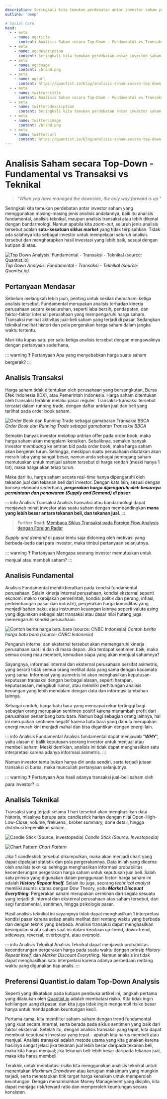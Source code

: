```yaml
---
description: Seringkali kita temukan perdebatan antar investor saham yang menggunakan masing-masing jenis analisis andalannya, baik itu analisis fundamental, analisis teknikal, maupun analisis transaksi atau lebih dikenal dengan bandarmologi. Namun apabila kita zoom-out, seluruh jenis analisis tersebut adalah satu-kesatuan siklus market yang tidak terpisahkan.
outline: 'deep'

# Social Card
head:
  - - meta
    - name: og:title
      content: Analisis Saham secara Top-Down - Fundamental vs Transaksi vs Teknikal | Quantist.io
  - - meta
    - name: og:description
      content: Seringkali kita temukan perdebatan antar investor saham yang menggunakan masing-masing jenis analisis andalannya, baik itu analisis fundamental, analisis teknikal, maupun analisis transaksi atau lebih dikenal dengan bandarmologi. Namun apabila kita zoom-out, seluruh jenis analisis tersebut adalah satu-kesatuan siklus market yang tidak terpisahkan.
  - - meta
    - name: og:image
      content: /brand.png
  - - meta
    - name: og:url
      content: https://quantist.io/blog/analisis-saham-secara-top-down-fundamental-vs-transaksi-vs-teknikal
  - - meta
    - name: twitter:title
      content: Analisis Saham secara Top-Down - Fundamental vs Transaksi vs Teknikal | Quantist.io
  - - meta
    - name: twitter:description
      content: Seringkali kita temukan perdebatan antar investor saham yang menggunakan masing-masing jenis analisis andalannya, baik itu analisis fundamental, analisis teknikal, maupun analisis transaksi atau lebih dikenal dengan bandarmologi. Namun apabila kita zoom-out, seluruh jenis analisis tersebut adalah satu-kesatuan siklus market yang tidak terpisahkan.
  - - meta
    - name: twitter:image
      content: /brand.png
  - - meta
    - name: twitter:url
      content: https://quantist.io/blog/analisis-saham-secara-top-down-fundamental-vs-transaksi-vs-teknikal
---
```


# Analisis Saham secara Top-Down - Fundamental vs Transaksi vs Teknikal

> “*When you have managed the downside, the only way forward is up.”*

Seringkali kita temukan perdebatan antar investor saham yang menggunakan masing-masing jenis analisis andalannya, baik itu analisis fundamental, analisis teknikal, maupun analisis transaksi atau lebih dikenal dengan bandarmologi. Namun apabila kita *zoom-out*, seluruh jenis analisis tersebut adalah **satu-kesatuan siklus market** yang tidak terpisahkan. Tidak ada salahnya kita sebagai investor untuk mempelajari seluruh analisis tersebut dan mengharapkan hasil investasi yang lebih baik, sesuai dengan kutipan di atas.

![Top Down Analysis: Fundamental - Transaksi - Teknikal (source: Quantist.io)](../assets/analisis-saham-secara-top-down-fundamental-vs-transaksi-vs-teknikal_alur-analisis.png)
*Top Down Analysis: Fundamental - Transaksi - Teknikal (source: Quantist.io)*

## Pertanyaan Mendasar

Sebelum melangkah lebih jauh, penting untuk sekilas memahami ketiga analisis tersebut. Fundamental merupakan analisis terhadap kinerja perusahaan secara keseluruhan, seperti laba bersih, pendapatan, dan faktor-faktor internal perusahaan yang mempengaruhi harga saham. Transaksi melihat aktivitas jual-beli saham yang terjadi di pasar. Sedangkan teknikal melihat histori dan pola pergerakan harga saham dalam jangka waktu tertentu.

Mari kita kupas satu per satu ketiga analisis tersebut dengan mengawalinya dengan pertanyaan sederhana,

::: warning ❓ Pertanyaan
Apa yang menyebabkan harga suatu saham bergerak?
:::

## Analisis Transaksi

Harga saham tidak ditentukan oleh perusahaan yang bersangkutan, Bursa Efek Indonesia (IDX), atau Pemerintah Indonesia. Harga saham ditentukan oleh transaksi terakhir melalui pasar reguler. Transaksi-transaksi tersebut tercatat dalam running trade, dengan daftar antrian jual dan beli yang terlihat pada order book saham.

![Order Book dan Running Trade sebagai gamabaran Transaksi BBCA](../assets/analisis-saham-secara-top-down-fundamental-vs-transaksi-vs-teknikal_transasksi-bbca.png)
*Order Book dan Running Trade sebagai gamabaran Transaksi BBCA*

Semakin banyak investor *melahap* antrian offer pada order book, maka harga saham akan mengalami kenaikan. Sebaliknya, semakin banyak investor *membuang* ke antrian bid pada order book, maka harga saham akan bergerak turun. Sehingga, meskipun suatu perusahaan dikatakan akan meraih laba yang sangat besar, namun anda sebagai pemegang saham memutuskan untuk menjual saham tersebut di harga rendah (meski hanya 1 lot), maka harga akan tetap turun.

Maka dari itu, harga saham secara real-time hanya dipengaruhi oleh tekanan jual dan tekanan beli dari investor. Dengan kata lain, sesuai dengan konsep ekonomi sederhana, ***pergerakan harga dipengaruhi oleh besarnya permintaan dan penawaran (Supply and Demand) di pasar***.

::: info Analisis Transaksi
Analisis transaksi atau bandarmologi dapat menjawab minat investor atas suatu saham dengan membandingkan **mana yang lebih besar antara tekanan beli, dan tekanan jual**.
:::

>Further Read: [Membaca Siklus Transaksi pada Foreign Flow Analysis dengan Foreign Radar](../dasar-foreign-flow-analysis/membaca-siklus-transaksi-pada-foreign-flow-analysis-dengan-foreign-radar.md)

*Supply and demand* di pasar tentu saja didorong oleh motivasi yang berbeda-beda dari para investor, maka timbul pertanyaan selanjutnya.

::: warning ❓ Pertanyaan
Mengapa seorang investor memutuskan untuk menjual atau membeli saham?
:::

## Analisis Fundamental

Analisis Fundamental menitikberatkan pada kondisi fundamental perusahaan. Selain kinerja internal perusahaan, kondisi eksternal seperti ekonomi makro (kebijakan pemerintah, kondisi politik dan perang, inflasi, perkembangan pasar dan industri), pergerakan harga komoditas yang menjadi bahan baku, atau instrumen keuangan lainnya seperti valuta asing yang digunakan sebagai alat transaksi atau dasar nilai hutang juga memengaruhi kondisi perusahaan.

![Contoh berita harga batu bara (source: CNBC Indonesia)](../assets/analisis-saham-secara-top-down-fundamental-vs-transaksi-vs-teknikal_berita-batubara.png)
*Contoh berita harga batu bara (source: CNBC Indonesia)*

Pengaruh internal dan eksternal tersebut akan memengaruhi kinerja perusahaan saat ini dan di masa depan. Jika terdapat sentimen baik, maka semua orang mau membeli, kemudian siapa yang akan menjual sahamnya?

Sayangnya, informasi internal dan eksternal perusahaan bersifat asimetris, yang berarti tidak semua orang melihat data yang sama dengan kacamata yang sama. Informasi yang asimetris ini akan menghasilkan keputusan-keputusan transaksi dengan berbagai alasan, seperti harapan, keputusasaan, mengikuti rumor, atau memiliki perhitungan analisis keuangan yang lebih mendalam dengan data dan informasi tambahan lainnya.

Sebagai contoh, harga batu bara yang mencapai rekor tertinggi bagi sebagian orang merupakan sentimen positif karena menambah profit dari perusahaan penambang batu bara. Namun bagi sebagian orang lainnya, hal ini merupakan sentimen negatif karena batu bara yang dahulu merupakan energi murah kini menjadi mahal dan bisa digantikan dengan energi lain.

::: info Analisis Fundamental
Analisis fundamental dapat menjawab “***WHY***”, yaitu alasan di balik keputusan seorang investor untuk menjual atau membeli saham. Meski demikian, analisis ini tidak dapat menghasilkan satu interpretasi karena adanya informasi asimetris.
::: 

Namun investor tentu bukan hanya diri anda sendiri, serta terjadi jutaan transaksi di bursa, maka muncullah pertanyaan selanjutnya.

::: warning ❓ Pertanyaan
Apa hasil adanya transaksi jual-beli saham oleh para investor?
:::

## Analisis Teknikal

Transaksi yang terjadi selama 1 hari tersebut akan menghasilkan data historis, misalnya berupa satu candlestick harian dengan nilai Open-High-Low-Close, volume, frekuensi, broker summary, done detail, hingga distribusi kepemilikan saham.

![Candle Stick (Source: Investopedia)](../assets/analisis-saham-secara-top-down-fundamental-vs-transaksi-vs-teknikal_candlestick.png)
*Candle Stick (Source: Investopedia)*

![Chart Pattern](../assets/analisis-saham-secara-top-down-fundamental-vs-transaksi-vs-teknikal_chart-pattern.png)
*Chart Pattern*

Jika 1 candlestick tersebut dikumpulkan, maka akan menjadi chart yang dapat dipelajari statistik dan pola pergerakannya. Data inilah yang dicerna oleh analisis teknikal sehingga menghasilkan informasi probabilitas kecenderungan pergerakan harga saham untuk keputusan jual beli. Salah satu prinsip yang digunakan dalam penggunaan histori harga saham ini adalah ***History Repeat Itself.*** Selain itu juga, seorang *technical analyst* memiliki asumsi utama dengan Dow Theory, yaitu ***Market Discount Everything***. Pergerakan saham merupakan cerminan dari segala sesuatu yang terjadi di internal dan eksternal perusahaan atas saham tersebut, dari segi fundamental, sentimen, hingga psikologis pasar.

Hasil analisis teknikal ini sayangnya tidak dapat menghasilkan 1 interpretasi kondisi pasar karena setiap analis melihat dari rentang waktu yang berbeda dan dengan teknik yang berbeda. Analisis transaksi dapat menghasilkan kesimpulan suatu saham saat ini dalam keadaan up-trend, down-trend, sideways, reversal, overbought, atau oversold.

::: info Analisis Teknikal
Analisis Teknikal dapat menjawab probabilitas kecenderungan pergerakan harga pada suatu waktu dengan prinsip *History Repeat Itself,* dan *Market Discount Everything*. Namun analisis ini tidak dapat menghasilkan satu interpretasi karena adanya perbedaan rentang waktu yang digunakan tiap analis.
:::

## Preferensi Quantist.io dalam Top-Down Analysis

Seperti yang dikatakan pada kutipan pembuka artikel ini, langkah pertama yang dilakukan oleh [Quantist.io](https://quantist.io/) adalah membatasi risiko. Kita tidak ingin kehilangan uang di pasar, dan kita juga tidak ingin mengambil risiko besar hanya untuk mendapatkan keuntungan kecil.

Pertama-tama, kita memfilter saham-saham dengan trend fundamental yang kuat secara internal, serta berada pada siklus sentimen yang baik dari faktor eksternal. Setelah itu, dengan analisis transaksi yang tepat, kita dapat membuat keputusan investasi yang tepat - apakah kita harus membeli atau menjual. Analisis transaksi adalah metode utama yang kita gunakan karena hasilnya sangat jelas: jika tekanan jual lebih besar daripada tekanan beli, maka kita harus menjual; jika tekanan beli lebih besar daripada tekanan jual, maka kita harus membeli.

Terakhir, untuk membatasi risiko kita menggunakan analisis teknikal untuk menentukan *Maximum Drawdown* atau kerugian maksimum yang mungkin terjadi, serta menetapkan titik target harga kenaikan untuk memperoleh keuntungan. Dengan menambahkan Money Management yang disiplin, kita dapat menjaga risk/reward ratio dan memperoleh keuntungan secara konsisten.
